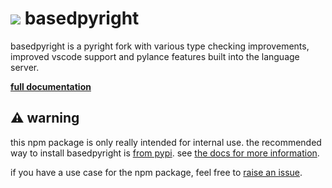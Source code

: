 <h1><img src="https://docs.basedpyright.com/latest/img/readme_logo.png"> basedpyright</h1>

basedpyright is a pyright fork with various type checking improvements, improved vscode support and pylance features built into the language server.

**[full documentation](https://docs.basedpyright.com)**

## ⚠ warning

this npm package is only really intended for internal use. the recommended way to install basedpyright is [from pypi](https://pypi.org/project/basedpyright/). see [the docs for more information](https://docs.basedpyright.com/latest/benefits-over-pyright/pypi-package-vscode-pinning/).

if you have a use case for the npm package, feel free to [raise an issue](https://github.com/DetachHead/basedpyright/issues).
